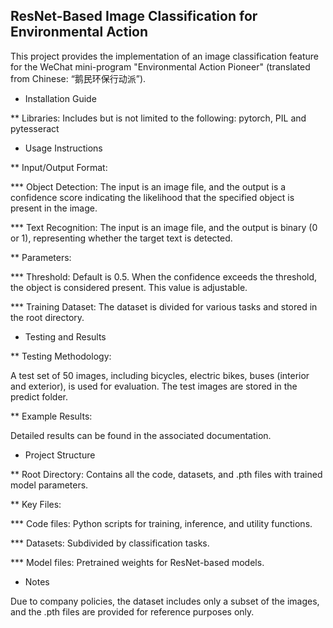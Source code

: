 ResNet-Based Image Classification for Environmental Action
---

This project provides the implementation of an image classification feature for the WeChat mini-program "Environmental Action Pioneer" (translated from Chinese: “鹅民环保行动派”).

* Installation Guide

** Libraries: Includes but is not limited to the following: pytorch, PIL and pytesseract

* Usage Instructions

** Input/Output Format:

*** Object Detection: The input is an image file, and the output is a confidence score indicating the likelihood that the specified object is present in the image.

*** Text Recognition: The input is an image file, and the output is binary (0 or 1), representing whether the target text is detected.

** Parameters:

*** Threshold: Default is 0.5. When the confidence exceeds the threshold, the object is considered present. This value is adjustable.

*** Training Dataset: The dataset is divided for various tasks and stored in the root directory.

* Testing and Results

** Testing Methodology:

A test set of 50 images, including bicycles, electric bikes, buses (interior and exterior), is used for evaluation. The test images are stored in the predict folder.

** Example Results:

Detailed results can be found in the associated documentation.

* Project Structure

** Root Directory: Contains all the code, datasets, and .pth files with trained model parameters.

** Key Files:

*** Code files: Python scripts for training, inference, and utility functions.

*** Datasets: Subdivided by classification tasks.

*** Model files: Pretrained weights for ResNet-based models.

* Notes

Due to company policies, the dataset includes only a subset of the images, and the .pth files are provided for reference purposes only.
